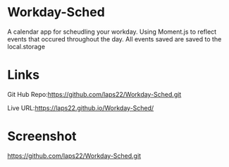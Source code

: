 # Workday-Sched

A calendar app for scheudling your workday. Using Moment.js to reflect events that occured throughout the day. 
All events saved are saved to the local.storage

# Links
Git Hub Repo:https://github.com/laps22/Workday-Sched.git

Live URL:https://laps22.github.io/Workday-Sched/


# Screenshot
https://github.com/laps22/Workday-Sched.git